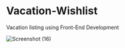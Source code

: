 # Vacation-Wishlist
Vacation listing using Front-End Development

![Screenshot (16)](https://github.com/pawanraj77/Vacation-Wishlist/assets/76477323/96961440-6b4a-40ad-bb8d-3f0d00e78ff4)

